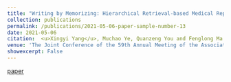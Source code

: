 ```yaml
---
title: "Writing by Memorizing: Hierarchical Retrieval-based Medical Report Generation"
collection: publications
permalink: /publications/2021-05-06-paper-sample-number-13
date: 2021-05-06
citation:  <u>Xingyi Yang</u>, Muchao Ye, Quanzeng You and Fenglong Ma
venue: 'The Joint Conference of the 59th Annual Meeting of the Association for Computational Linguistics and the 11th International Joint Conference on Natural Language Processing (ACL2021), **long oral paper**'
showexcerpt: False
---
```

[paper](https://arxiv.org/pdf/2106.06471.pdf)
